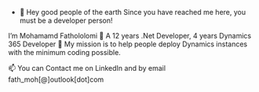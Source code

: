 - 👋 Hey good people of the earth
Since you have reached me here, you must be a developer person!


 I’m Mohamamd Fathololomi
 👀 A 12 years .Net Developer, 4 years Dynamics 365 Developer
 🌱 My mission is to help people deploy Dynamics instances with the minimum coding possible. 

 📫 You can Contact me on LinkedIn and by email fath_moh[@]outlook[dot]com

